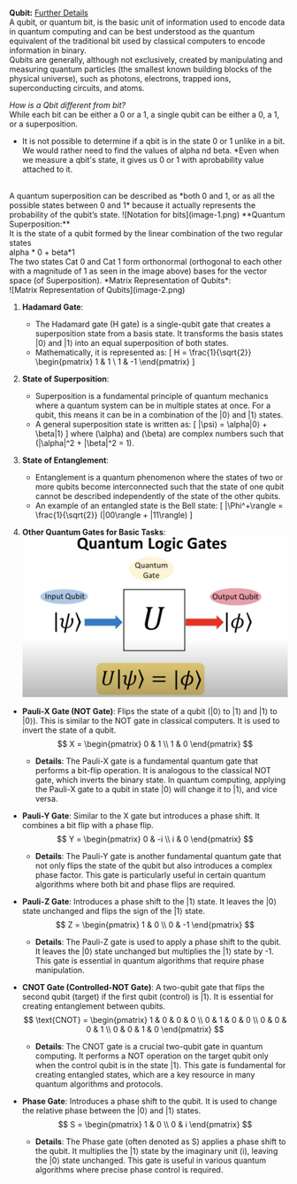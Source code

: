 **Qubit:** [Further Details](https://www.ibm.com/topics/qubit) <br>
A qubit, or quantum bit, is the basic unit of information used to encode data in quantum computing and can be best understood as the quantum equivalent of the traditional bit used by classical computers to encode information in binary.
<br>Qubits are generally, although not exclusively, created by manipulating and measuring quantum particles (the smallest known building blocks of the physical universe), such as photons, electrons, trapped ions, superconducting circuits, and atoms. 

*How is a Qbit different from bit?*<br>
While each bit can be either a 0 or a 1, a single qubit can be either a 0, a 1, or a superposition.<br>
* It is not possible to determine if a qbit is in the state 0 or 1 unlike in a bit. We would rather need to find the values of alpha nd beta.
*Even when we measure a qbit's state, it gives us 0 or 1 with  aprobability value attached to it.

<br>
A quantum superposition can be described as *both 0 and 1, or as all the possible states between 0 and 1* because it actually represents the probability of the qubit’s state. 
![Notation for bits](image-1.png)
**Quantum Superposition:** <br>
It is the state of a qubit formed by the linear combination of the two regular states<br>
alpha * 0 + beta*1 <br>
The two states Cat 0 and Cat 1 form orthonormal (orthogonal to each other with a magnitude of 1 as seen in the image above) bases for the vector space (of Superposition).
*Matrix Representation of Qubits*: <br>
      ![Matrix Representation of Qubits](image-2.png)

1. **Hadamard Gate**:
   - The Hadamard gate (H gate) is a single-qubit gate that creates a superposition state from a basis state. It transforms the basis states |0⟩ and |1⟩ into an equal superposition of both states.
   - Mathematically, it is represented as:
     \[
     H = \frac{1}{\sqrt{2}} \begin{pmatrix}
     1 & 1 \\
     1 & -1
     \end{pmatrix}
     \]

2. **State of Superposition**:
   - Superposition is a fundamental principle of quantum mechanics where a quantum system can be in multiple states at once. For a qubit, this means it can be in a combination of the |0⟩ and |1⟩ states.
   - A general superposition state is written as:
     \[
     |\psi⟩ = \alpha|0⟩ + \beta|1⟩
     \]
     where \(\alpha\) and \(\beta\) are complex numbers such that \(|\alpha|^2 + |\beta|^2 = 1\).

3. **State of Entanglement**:
   - Entanglement is a quantum phenomenon where the states of two or more qubits become interconnected such that the state of one qubit cannot be described independently of the state of the other qubits.
   - An example of an entangled state is the Bell state:
     \[
     |\Phi^+\rangle = \frac{1}{\sqrt{2}} (|00\rangle + |11\rangle)
     \]

4. **Other Quantum Gates for Basic Tasks**:
![Alt text](image.png)
- **Pauli-X Gate (NOT Gate)**: Flips the state of a qubit (|0⟩ to |1⟩ and |1⟩ to |0⟩). This is similar to the NOT gate in classical computers. It is used to invert the state of a qubit.
  $$
  X = \begin{pmatrix}
  0 & 1 \\
  1 & 0
  \end{pmatrix}
  $$
  - **Details**: The Pauli-X gate is a fundamental quantum gate that performs a bit-flip operation. It is analogous to the classical NOT gate, which inverts the binary state. In quantum computing, applying the Pauli-X gate to a qubit in state |0⟩ will change it to |1⟩, and vice versa.

- **Pauli-Y Gate**: Similar to the X gate but introduces a phase shift. It combines a bit flip with a phase flip.
  $$
  Y = \begin{pmatrix}
  0 & -i \\
  i & 0
  \end{pmatrix}
  $$
  - **Details**: The Pauli-Y gate is another fundamental quantum gate that not only flips the state of the qubit but also introduces a complex phase factor. This gate is particularly useful in certain quantum algorithms where both bit and phase flips are required.

- **Pauli-Z Gate**: Introduces a phase shift to the |1⟩ state. It leaves the |0⟩ state unchanged and flips the sign of the |1⟩ state.
  $$
  Z = \begin{pmatrix}
  1 & 0 \\
  0 & -1
  \end{pmatrix}
  $$
  - **Details**: The Pauli-Z gate is used to apply a phase shift to the qubit. It leaves the |0⟩ state unchanged but multiplies the |1⟩ state by -1. This gate is essential in quantum algorithms that require phase manipulation.

- **CNOT Gate (Controlled-NOT Gate)**: A two-qubit gate that flips the second qubit (target) if the first qubit (control) is |1⟩. It is essential for creating entanglement between qubits.
  $$
  \text{CNOT} = \begin{pmatrix}
  1 & 0 & 0 & 0 \\
  0 & 1 & 0 & 0 \\
  0 & 0 & 0 & 1 \\
  0 & 0 & 1 & 0
  \end{pmatrix}
  $$
  - **Details**: The CNOT gate is a crucial two-qubit gate in quantum computing. It performs a NOT operation on the target qubit only when the control qubit is in the state |1⟩. This gate is fundamental for creating entangled states, which are a key resource in many quantum algorithms and protocols.

- **Phase Gate**: Introduces a phase shift to the qubit. It is used to change the relative phase between the |0⟩ and |1⟩ states.
  $$
  S = \begin{pmatrix}
  1 & 0 \\
  0 & i
  \end{pmatrix}
  $$
  - **Details**: The Phase gate (often denoted as S) applies a phase shift to the qubit. It multiplies the |1⟩ state by the imaginary unit \(i\), leaving the |0⟩ state unchanged. This gate is useful in various quantum algorithms where precise phase control is required.
